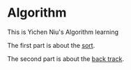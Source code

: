 # Algorithm
This is Yichen Niu's Algorithm learning

The first part is about the [sort](Sort/sort.md).

The second part is about the [back track](BackTrack/BackTrack.md).